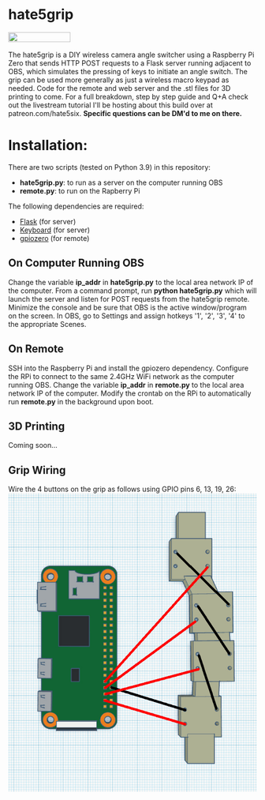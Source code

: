 # hate5grip

<a href="https://www.youtube.com/watch?v=o0lLO4V0J0c" target="_blank"><img src="https://img.youtube.com/vi/o0lLO4V0J0c/maxresdefault.jpg" width="50%" height="50%"/></a>

The hate5grip is a DIY wireless camera angle switcher using a Raspberry Pi Zero that sends HTTP POST requests to a Flask server running adjacent to OBS, which simulates the pressing of keys to initiate an angle switch. The grip can be used more generally as just a wireless macro keypad as needed. Code for the remote and web server and the .stl files for 3D printing to come. For a full breakdown, step by step guide and Q+A check out the livestream tutorial I'll be hosting about this build over at patreon.com/hate5six. <b>Specific questions can be DM'd to me on there.</b>

<h1>Installation:</h1>

There are two scripts (tested on Python 3.9) in this repository: 

<ul>
  <li><b>hate5grip.py</b>: to run as a server on the computer running OBS</li>
  <li><b>remote.py</b>: to run on the Rapberry Pi
  </ul>
  
The following dependencies are required:
<ul>
  <li><a href="https://flask.palletsprojects.com/en/1.1.x/" target="_blank">Flask</a> (for server) </li>
  <li><a href="https://pypi.org/project/keyboard/" target="_blank">Keyboard</a> (for server) </li>
  <li><a href="https://gpiozero.readthedocs.io/en/stable/" target="_blank">gpiozero</a> (for remote)</li>
  </ul> 

<h2>On Computer Running OBS</h2>
Change the variable <b>ip_addr</b> in <b>hate5grip.py</b> to the local area network IP of the computer. From a command prompt, run <b>python hate5grip.py</b> which will launch the server and listen for POST requests from the hate5grip remote. Minimize the console and be sure that OBS is the active window/program on the screen. In OBS, go to Settings and assign hotkeys '1', '2', '3', '4' to the appropriate Scenes. 

<h2>On Remote</h2>
SSH into the Raspberry Pi and install the gpiozero dependency. Configure the RPi to connect to the same 2.4GHz WiFi network as the computer running OBS. Change the variable <b>ip_addr</b> in <b>remote.py</b> to the local area network IP of the computer. Modify the crontab on the RPi to automatically run <b>remote.py</b> in the background upon boot.

<h2>3D Printing</h2>
Coming soon...

<h2>Grip Wiring</h2>
Wire the 4 buttons on the grip as follows using GPIO pins 6, 13, 19, 26:
<img src="https://github.com/hate5six/hate5grip/blob/main/wiring.jpg?raw=true" "width:25%" height="25%"/>
